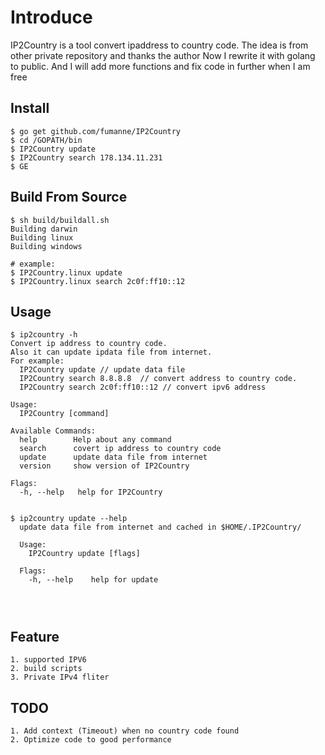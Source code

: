 # Introduce

IP2Country is a tool convert ipaddress to country code. 
The idea is from other private repository and thanks the author
Now I rewrite it with golang to public. 
And I will add more functions and fix code in further when I am free


## Install

```
$ go get github.com/fumanne/IP2Country
$ cd /GOPATH/bin
$ IP2Country update
$ IP2Country search 178.134.11.231
$ GE 

```


 
## Build From Source

```
$ sh build/buildall.sh
Building darwin
Building linux
Building windows

# example:
$ IP2Country.linux update 
$ IP2Country.linux search 2c0f:ff10::12
```



## Usage

```
$ ip2country -h
Convert ip address to country code.
Also it can update ipdata file from internet.
For example:
  IP2Country update // update data file
  IP2Country search 8.8.8.8  // convert address to country code.
  IP2Country search 2c0f:ff10::12 // convert ipv6 address 

Usage:
  IP2Country [command]

Available Commands:
  help        Help about any command
  search      covert ip address to country code
  update      update data file from internet
  version     show version of IP2Country

Flags:
  -h, --help   help for IP2Country
  
  
$ ip2country update --help
  update data file from internet and cached in $HOME/.IP2Country/
  
  Usage:
    IP2Country update [flags]
  
  Flags:
    -h, --help    help for update  
  
  
 
```   
## Feature
    1. supported IPV6     
    2. build scripts    
    3. Private IPv4 fliter
    

## TODO
    1. Add context (Timeout) when no country code found
    2. Optimize code to good performance 

    


    

 